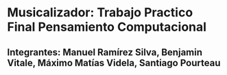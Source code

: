 # Musicalizador: Trabajo Practico Final Pensamiento Computacional

## Integrantes: Manuel Ramírez Silva, Benjamin Vitale, Máximo Matías Videla, Santiago Pourteau

